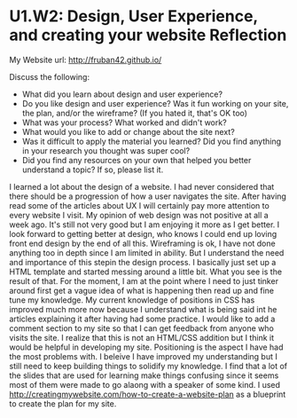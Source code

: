 # U1.W2: Design, User Experience, and creating your website Reflection

My Website url: http://fruban42.github.io/

Discuss the following:
* What did you learn about design and user experience? 
* Do you like design and user experience? Was it fun working on your site, the plan, and/or the wireframe? (If you hated it, that's OK too)
* What was your process? What worked and didn't work?
* What would you like to add or change about the site next?
* Was it difficult to apply the material you learned? Did you find anything in your research you thought was super cool?
* Did you find any resources on your own that helped you better understand a topic? If so, please list it.

I learned a lot about the design of a website.  I had never considered that there should be a progression of how a user navigates the site.  After having read some of the articles about UX I will certainly pay more attention to every website I visit.  My opinion of web design was not positive at all a week ago.  It's still not very good but I am enjoying it more as I get better.  I look forward to getting better at design, who knows I could end up loving front end design by the end of all this.  Wireframing is ok, I have not done anything too in depth since I am limited in ability.  But I understand the need and importance of this stepin the design process.  I basically just set up a HTML template and started messing around a little bit.  What you see is the result of that.  For the moment, I am at the point where I need to just tinker around first get a vague idea of what is happening then read up and fine tune my knowledge.  My current knowledge of positions in CSS has improved much more now because I understand what is being said int he articles explaining it after having had some practice.  I would like to add a comment section to my site so that I can get feedback from anyone who visits the site.  I realize that this is not an HTML/CSS addition but I think it would be helpful in developing my site.  Positioning is the aspect I have had the most problems with.  I beleive I have improved my understanding but I still need to keep building things to solidify my knowledge.  I find that a lot of the slides that are used for learning make things confusing since it seems most of them were made to go alaong with a speaker of some kind.  I used http://creatingmywebsite.com/how-to-create-a-website-plan as a blueprint to create the plan for my site.


